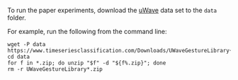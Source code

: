 To run the paper experiments, download the [uWave](https://www.timeseriesclassification.com/description.php?Dataset=UWaveGestureLibrary) data set to the `data` folder.

For example, run the following from the command line:

```
wget -P data https://www.timeseriesclassification.com/Downloads/UWaveGestureLibrary{X,Y,Z}.zip
cd data
for f in *.zip; do unzip "$f" -d "${f%.zip}"; done
rm -r UWaveGestureLibrary*.zip
```
